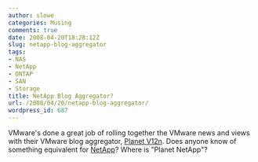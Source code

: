```yaml
---
author: slowe
categories: Musing
comments: true
date: 2008-04-20T18:28:12Z
slug: netapp-blog-aggregator
tags:
- NAS
- NetApp
- ONTAP
- SAN
- Storage
title: NetApp Blog Aggregator?
url: /2008/04/20/netapp-blog-aggregator/
wordpress_id: 687
---
```


VMware's done a great job of rolling together the VMware news and views with their VMware blog aggregator, [Planet V12n](http://www.vmware.com/vmtn/planet/v12n/). Does anyone know of something equivalent for [NetApp](http://www.netapp.com/)? Where is "Planet NetApp"?
